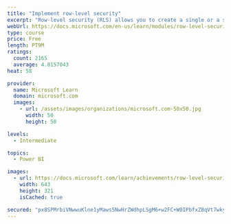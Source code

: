 ```yaml
---
title: "Implement row-level security"
excerpt: "Row-level security (RLS) allows you to create a single or a set of reports that targets data for a specific user. In this module, you will learn how to implement RLS by using either a static or dynamic method and how Microsoft Power BI simplifies testing RLS in Power BI Desktop and Power BI service."
webUrl: https://docs.microsoft.com/en-us/learn/modules/row-level-security-power-bi/
type: course
price: Free
length: PT9M
ratings:
  count: 2165
  average: 4.8157043
heat: 58

provider:
  name: Microsoft Learn
  domain: microsoft.com
  images:
    - url: /assets/images/organizations/microsoft.com-50x50.jpg
      width: 50
      height: 50

levels:
  - Intermediate

topics:
  - Power BI

images:
  - url: https://docs.microsoft.com/learn/achievements/row-level-security-power-bi-social.png
    width: 643
    height: 321
    isCached: true

secured: "px8SPMrbiVNwwuKlne1yMaws5NwHrZWdhpLSgM6+w2FC+W0IPbfxZ8qVt7wky/4BE8hRZdYaSnI/ARJSkpyuGGYBQuso/j5/vPOa7CNaqpveKhVSSXYauabkTpRggO5xFsvui8UqoaQIakw7XcsdnIvCb0hWrkcTgdQaCSnNy7KtfaJ5Y/nexeRF8TKj6V3yTTZTSw/uFIFlZQcku6d8A/OZ/CDvTGDTcSFHtoaL03AlDQ49V11D3ekmqqk/1YNvb6eqZBWcC17BAgzDQEzbsQEuyhtQzEyC7wIPG06t4lSLWMd9c61S6Dcw5RLUQjkbNjWTs5dCRxlTjxmD3AZsAERVFBlZ/X7Ju6i22wfWluaskcRz4a7vXXh9ZMK/ZCfW2TNIPQbS+3+7ZjPHBpJZula2eDIDIq+wCn7yaSuvRWA=;Nr+pxXw+D0HeBHEiXWJsiw=="
---
```


